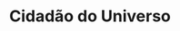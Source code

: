 ---
Numero: 80
title: Cidadão do Universo
Autor: Francis Carsac
Co-autor: 
Ano-de-Publicacao: 1964
Titulo-original: "Pour Patrie lEspace"
Tradutor: Alfredo Augusto Margarido
Co-tradutor: 
Ano-de-edicao: 1962
alias: Francis-Carsac
Autor2-alias: 
Tradutor1-alias: Alfredo-Augusto-Margarido
Tradutor2-alias: 
Titulo-link: 80-Cidadao-do-Universo
Capa: Lima de Freitas
pags: 205
Capa-link: Lima-de-Freitas
---